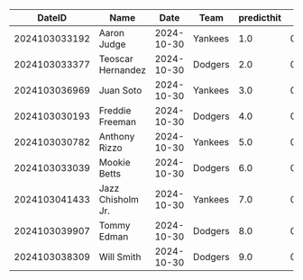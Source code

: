 DateID         |  Name               |  Date        |  Team     |  predicthit  |  predicthitproba     |  hitbool  |  Last7DaysAVG  |  Last15DaysAVG  |  Last30DaysAVG
---------------|---------------------|--------------|-----------|--------------|----------------------|-----------|----------------|-----------------|---------------
2024103033192  |  Aaron Judge        |  2024-10-30  |  Yankees  |  1.0         |  0.639318454793623   |  False    |  0.286         |  0.333          |  0.277
2024103033377  |  Teoscar Hernandez  |  2024-10-30  |  Dodgers  |  2.0         |  0.6111202576701901  |  False    |  0.375         |  0.319          |  0.329
2024103036969  |  Juan Soto          |  2024-10-30  |  Yankees  |  3.0         |  0.6101744659476127  |  False    |  0.333         |  0.343          |  0.267
2024103030193  |  Freddie Freeman    |  2024-10-30  |  Dodgers  |  4.0         |  0.6046868760413305  |  False    |  0.25          |  0.316          |  0.259
2024103030782  |  Anthony Rizzo      |  2024-10-30  |  Yankees  |  5.0         |  0.6046476593031619  |  False    |  0.545         |  0.323          |  0.247
2024103033039  |  Mookie Betts       |  2024-10-30  |  Dodgers  |  6.0         |  0.6026246062835392  |  False    |  0.15          |  0.204          |  0.258
2024103041433  |  Jazz Chisholm Jr.  |  2024-10-30  |  Yankees  |  7.0         |  0.6006509564346673  |  False    |  0.25          |  0.179          |  0.233
2024103039907  |  Tommy Edman        |  2024-10-30  |  Dodgers  |  8.0         |  0.5985900161163726  |  False    |  0.091         |  0.122          |  0.222
2024103038309  |  Will Smith         |  2024-10-30  |  Dodgers  |  9.0         |  0.5982250664969698  |  False    |  0.333         |  0.25           |  0.265
